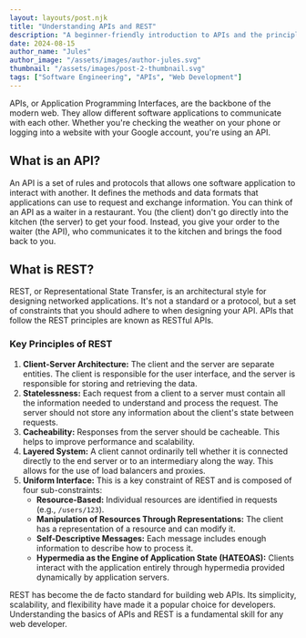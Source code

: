 ```yaml
---
layout: layouts/post.njk
title: "Understanding APIs and REST"
description: "A beginner-friendly introduction to APIs and the principles of RESTful architecture."
date: 2024-08-15
author_name: "Jules"
author_image: "/assets/images/author-jules.svg"
thumbnail: "/assets/images/post-2-thumbnail.svg"
tags: ["Software Engineering", "APIs", "Web Development"]
---
```


APIs, or Application Programming Interfaces, are the backbone of the modern web. They allow different software applications to communicate with each other. Whether you're checking the weather on your phone or logging into a website with your Google account, you're using an API.

## What is an API?

An API is a set of rules and protocols that allows one software application to interact with another. It defines the methods and data formats that applications can use to request and exchange information. You can think of an API as a waiter in a restaurant. You (the client) don't go directly into the kitchen (the server) to get your food. Instead, you give your order to the waiter (the API), who communicates it to the kitchen and brings the food back to you.

## What is REST?

REST, or Representational State Transfer, is an architectural style for designing networked applications. It's not a standard or a protocol, but a set of constraints that you should adhere to when designing your API. APIs that follow the REST principles are known as RESTful APIs.

### Key Principles of REST

1.  **Client-Server Architecture:** The client and the server are separate entities. The client is responsible for the user interface, and the server is responsible for storing and retrieving the data.
2.  **Statelessness:** Each request from a client to a server must contain all the information needed to understand and process the request. The server should not store any information about the client's state between requests.
3.  **Cacheability:** Responses from the server should be cacheable. This helps to improve performance and scalability.
4.  **Layered System:** A client cannot ordinarily tell whether it is connected directly to the end server or to an intermediary along the way. This allows for the use of load balancers and proxies.
5.  **Uniform Interface:** This is a key constraint of REST and is composed of four sub-constraints:
    *   **Resource-Based:** Individual resources are identified in requests (e.g., `/users/123`).
    *   **Manipulation of Resources Through Representations:** The client has a representation of a resource and can modify it.
    *   **Self-Descriptive Messages:** Each message includes enough information to describe how to process it.
    *   **Hypermedia as the Engine of Application State (HATEOAS):** Clients interact with the application entirely through hypermedia provided dynamically by application servers.

REST has become the de facto standard for building web APIs. Its simplicity, scalability, and flexibility have made it a popular choice for developers. Understanding the basics of APIs and REST is a fundamental skill for any web developer.
